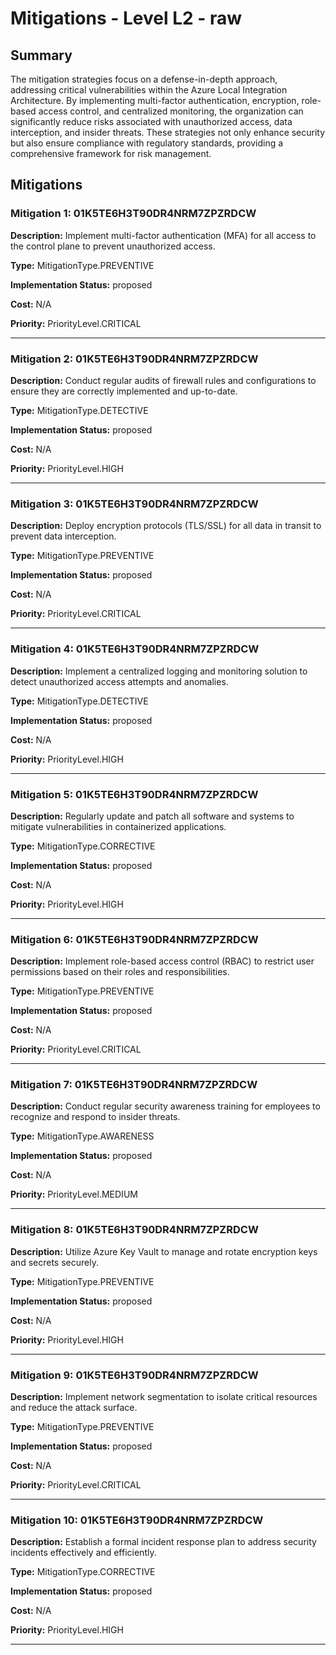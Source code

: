 # Mitigations - Level L2 - raw

## Summary

The mitigation strategies focus on a defense-in-depth approach, addressing critical vulnerabilities within the Azure Local Integration Architecture. By implementing multi-factor authentication, encryption, role-based access control, and centralized monitoring, the organization can significantly reduce risks associated with unauthorized access, data interception, and insider threats. These strategies not only enhance security but also ensure compliance with regulatory standards, providing a comprehensive framework for risk management.

## Mitigations

### Mitigation 1: 01K5TE6H3T90DR4NRM7ZPZRDCW

**Description:** Implement multi-factor authentication (MFA) for all access to the control plane to prevent unauthorized access.

**Type:** MitigationType.PREVENTIVE

**Implementation Status:** proposed

**Cost:** N/A

**Priority:** PriorityLevel.CRITICAL

---

### Mitigation 2: 01K5TE6H3T90DR4NRM7ZPZRDCW

**Description:** Conduct regular audits of firewall rules and configurations to ensure they are correctly implemented and up-to-date.

**Type:** MitigationType.DETECTIVE

**Implementation Status:** proposed

**Cost:** N/A

**Priority:** PriorityLevel.HIGH

---

### Mitigation 3: 01K5TE6H3T90DR4NRM7ZPZRDCW

**Description:** Deploy encryption protocols (TLS/SSL) for all data in transit to prevent data interception.

**Type:** MitigationType.PREVENTIVE

**Implementation Status:** proposed

**Cost:** N/A

**Priority:** PriorityLevel.CRITICAL

---

### Mitigation 4: 01K5TE6H3T90DR4NRM7ZPZRDCW

**Description:** Implement a centralized logging and monitoring solution to detect unauthorized access attempts and anomalies.

**Type:** MitigationType.DETECTIVE

**Implementation Status:** proposed

**Cost:** N/A

**Priority:** PriorityLevel.HIGH

---

### Mitigation 5: 01K5TE6H3T90DR4NRM7ZPZRDCW

**Description:** Regularly update and patch all software and systems to mitigate vulnerabilities in containerized applications.

**Type:** MitigationType.CORRECTIVE

**Implementation Status:** proposed

**Cost:** N/A

**Priority:** PriorityLevel.HIGH

---

### Mitigation 6: 01K5TE6H3T90DR4NRM7ZPZRDCW

**Description:** Implement role-based access control (RBAC) to restrict user permissions based on their roles and responsibilities.

**Type:** MitigationType.PREVENTIVE

**Implementation Status:** proposed

**Cost:** N/A

**Priority:** PriorityLevel.CRITICAL

---

### Mitigation 7: 01K5TE6H3T90DR4NRM7ZPZRDCW

**Description:** Conduct regular security awareness training for employees to recognize and respond to insider threats.

**Type:** MitigationType.AWARENESS

**Implementation Status:** proposed

**Cost:** N/A

**Priority:** PriorityLevel.MEDIUM

---

### Mitigation 8: 01K5TE6H3T90DR4NRM7ZPZRDCW

**Description:** Utilize Azure Key Vault to manage and rotate encryption keys and secrets securely.

**Type:** MitigationType.PREVENTIVE

**Implementation Status:** proposed

**Cost:** N/A

**Priority:** PriorityLevel.HIGH

---

### Mitigation 9: 01K5TE6H3T90DR4NRM7ZPZRDCW

**Description:** Implement network segmentation to isolate critical resources and reduce the attack surface.

**Type:** MitigationType.PREVENTIVE

**Implementation Status:** proposed

**Cost:** N/A

**Priority:** PriorityLevel.CRITICAL

---

### Mitigation 10: 01K5TE6H3T90DR4NRM7ZPZRDCW

**Description:** Establish a formal incident response plan to address security incidents effectively and efficiently.

**Type:** MitigationType.CORRECTIVE

**Implementation Status:** proposed

**Cost:** N/A

**Priority:** PriorityLevel.HIGH

---

